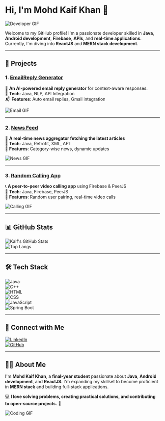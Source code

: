 # Hi, I'm Mohd Kaif Khan 👋  
![Developer GIF](https://media.giphy.com/media/qgQUggAC3Pfv687qPC/giphy.gif)  

Welcome to my GitHub profile! I'm a passionate developer skilled in **Java**, **Android development**, **Firebase**, **APIs**, and **real-time applications**. Currently, I'm diving into **ReactJS** and **MERN stack development**.  

---

## 🚀 Projects  

### 1. **[EmailReply Generator](https://github.com/mohdkaif2304/Email_Reply_Generator)**  
💌 **An AI-powered email reply generator** for context-aware responses.  
🚀 **Tech**: Java, NLP, API Integration  
📬 **Features**: Auto email replies, Gmail integration  

![Email GIF](https://media.giphy.com/media/jt7bAtEijhurm/giphy.gif)  

---

### 2. **[News Feed](https://github.com/mohdkaif2304/NewsTodayTimes)**  
📰 **A real-time news aggregator fetching the latest articles**  
🚀 **Tech**: Java, Retrofit, XML, API  
📌 **Features**: Category-wise news, dynamic updates  

![News GIF](https://media.giphy.com/media/4Zo41lhzKt6iZ8xff9/giphy.gif)  

---

### 3. **[Random Calling App](https://github.com/mohdkaif2304/Random-Calling)**  
📞 **A peer-to-peer video calling app** using Firebase & PeerJS  
🚀 **Tech**: Java, Firebase, PeerJS  
🎥 **Features**: Random user pairing, real-time video calls  

![Calling GIF](https://media.giphy.com/media/VbnUQpnihPSIgIXuZv/giphy.gif)  

---

## 📊 GitHub Stats  
![Kaif's GitHub Stats](https://github-readme-stats.vercel.app/api?username=mohdkaif2304&show_icons=true&count_private=true)  
![Top Langs](https://github-readme-stats.vercel.app/api/top-langs/?username=mohdkaif2304&layout=compact)  

---

## 🛠️ Tech Stack  
![Java](https://img.shields.io/badge/Java-ED8B00?style=for-the-badge&logo=java&logoColor=white)  
![C++](https://img.shields.io/badge/C++-00599C?style=for-the-badge&logo=cplusplus&logoColor=white)  
![HTML](https://img.shields.io/badge/HTML5-E34F26?style=for-the-badge&logo=html5&logoColor=white)  
![CSS](https://img.shields.io/badge/CSS3-1572B6?style=for-the-badge&logo=css3&logoColor=white)  
![JavaScript](https://img.shields.io/badge/JavaScript-F7DF1E?style=for-the-badge&logo=javascript&logoColor=black)  
![Spring Boot](https://img.shields.io/badge/Spring%20Boot-6DB33F?style=for-the-badge&logo=springboot&logoColor=white)  

---

## 🔗 Connect with Me  
[![LinkedIn](https://img.shields.io/badge/LinkedIn-0077B5?style=for-the-badge&logo=linkedin&logoColor=white)](https://www.linkedin.com/in/mohdkaifkhan)  
[![GitHub](https://img.shields.io/badge/GitHub-100000?style=for-the-badge&logo=github&logoColor=white)](https://github.com/mohdkaif2304)  

---

## 🧑‍💻 About Me  
I'm **Mohd Kaif Khan**, a **final-year student** passionate about **Java**, **Android development**, and **ReactJS**. I'm expanding my skillset to become proficient in **MERN stack** and building full-stack applications.  

💻 **I love solving problems, creating practical solutions, and contributing to open-source projects.** 🎯  

![Coding GIF](https://media.giphy.com/media/ZVik7pBtu9dNS/giphy.gif)  
